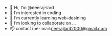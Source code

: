 - 👋 Hi, I’m @neeraj-lard
- 👀 I’m interested in coding
- 🌱 I’m currently learning web-desining
- 💞️ I’m looking to collaborate on ...
- 📫 contact me- mail:neerajlard2000@gmail.com

<!---
neeraj-lard/neeraj-lard is a ✨ special ✨ repository because its `README.md` (this file) appears on your GitHub profile.
You can click the Preview link to take a look at your changes.
--->
